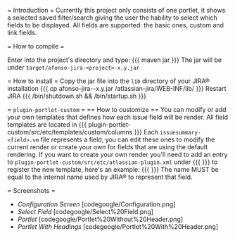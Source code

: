 = Introduction =
Currently this project only consists of one portlet, it shows a selected saved filter/search giving the user the hability to select which fields to be displayed.
All fields are supported: the basic ones, custom and link fields.

= How to compile =

Enter into the project's directory and type:
{{{
maven jar
}}}
The jar will be under `target/afonso-jira-<project>-x.y.jar`

= How to install =
Copy the jar file into the `lib` directory of your JIRA® installation
{{{
cp afonso-jira-<project>-x.y.jar <jira>/atlassian-jira/WEB-INF/lib/
}}}
Restart JIRA
{{{
<jira>/bin/shutdown.sh && <jira>/bin/startup.sh
}}}

= `plugin-portlet-custom` =
== How to customize ==
You can modify or add your own templates that defines how each issue field will be render.
All field templates are located in
{{{
plugin-portlet-custom/src/etc/templates/custom/columns
}}}
Each `issuesummary-<field>.vm` file represents a field, you can edit these ones to modify the current render or create your own for fields that are using the default rendering.
If you want to create your own render you'll need to add an entry to `plugin-portlet-custom/src/etc/atlassian-plugin.xml` under 
{{{
<portlet key="customsearchrequest">
}}}
to register the new template, here's an example:
{{{
<resource type="velocity" name="<field>" location="templates/custom/columns/issuesummary-<field>.vm" />
}}}
The name MUST be equal to the internal name used by JIRA® to represent that field.

= Screenshots =
  * *Configuration Screen*
  [codegoogle/Configuration.png]
  * *Select Field*
  [codegoogle/Select%20Field.png]
  * *Portlet*
  [codegoogle/Portlet%20Without%20Header.png]
  * *Portlet With Headings*
  [codegoogle/Portlet%20With%20Header.png]
